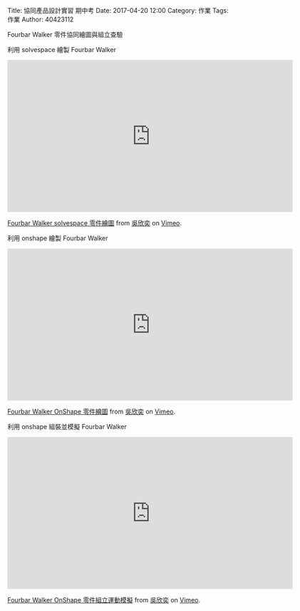 Title: 協同產品設計實習 期中考
Date: 2017-04-20 12:00
Category: 作業
Tags: 作業
Author: 40423112

Fourbar Walker  零件協同繪圖與組立查驗

<!-- PELICAN_END_SUMMARY -->


利用 solvespace 繪製 Fourbar Walker 

<iframe src="https://player.vimeo.com/video/214858536" width="640" height="341" frameborder="0" webkitallowfullscreen mozallowfullscreen allowfullscreen></iframe>
<p><a href="https://vimeo.com/214858536">Fourbar Walker solvespace 零件繪圖</a> from <a href="https://vimeo.com/user44207235">吳欣奕</a> on <a href="https://vimeo.com">Vimeo</a>.</p>

利用 onshape 繪製 Fourbar Walker 

<iframe src="https://player.vimeo.com/video/214858702" width="640" height="341" frameborder="0" webkitallowfullscreen mozallowfullscreen allowfullscreen></iframe>
<p><a href="https://vimeo.com/214858702">Fourbar Walker OnShape 零件繪圖</a> from <a href="https://vimeo.com/user44207235">吳欣奕</a> on <a href="https://vimeo.com">Vimeo</a>.</p>

利用 onshape 組裝並模擬 Fourbar Walker 

<iframe src="https://player.vimeo.com/video/214858821" width="640" height="341" frameborder="0" webkitallowfullscreen mozallowfullscreen allowfullscreen></iframe>
<p><a href="https://vimeo.com/214858821">Fourbar Walker OnShape 零件組立運動模擬</a> from <a href="https://vimeo.com/user44207235">吳欣奕</a> on <a href="https://vimeo.com">Vimeo</a>.</p>
